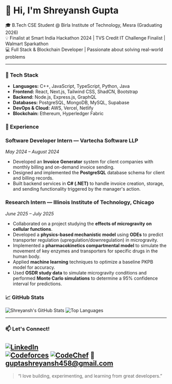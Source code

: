 # 👋 Hi, I'm Shreyansh Gupta

🎓 B.Tech CSE Student @ Birla Institute of Technology, Mesra (Graduating 2026)  
💡 Finalist at Smart India Hackathon 2024 | TVS Credit IT Challenge Finalist | Walmart Sparkathon  
💻 Full Stack & Blockchain Developer | Passionate about solving real-world problems  

---

### 🚀 Tech Stack

- **Languages:** C++, JavaScript, TypeScript, Python, Java
- **Frontend:** React, Next.js, Tailwind CSS, ShadCN, Bootstrap
- **Backend:** Node.js, Express.js, GraphQL
- **Databases:** PostgreSQL, MongoDB, MySQL, Supabase
- **DevOps & Cloud:** AWS, Vercel, Netlify
- **Blockchain:** Ethereum, Hyperledger Fabric


### 💼 Experience

### Software Developer Intern — Vartecha Software LLP
*May 2024 – August 2024*

* Developed an **Invoice Generator** system for client companies with monthly billing and on-demand invoice sending.
* Designed and implemented the **PostgreSQL** database schema for client and billing records.
* Built backend services in **C# (.NET)** to handle invoice creation, storage, and sending functionality triggered by the manager's action.

### Research Intern — Illinois Institute of Technology, Chicago
*June 2025 – July 2025*

* Collaborated on a project studying the **effects of microgravity on cellular functions**.
* Developed a **physics-based mechanistic model** using **ODEs** to predict transporter regulation (upregulation/downregulation) in microgravity.
* Implemented a **pharmacokinetics compartmental model** to simulate the movement of key enzymes and transporters for specific drugs in the human body.
* Applied **machine learning** techniques to optimize a baseline PKPB model for accuracy.
* Used **OSDR study data** to simulate microgravity conditions and performed **Monte Carlo simulations** to determine a 95% confidence interval for predictions.


### 📈 GitHub Stats

![Shreyansh's GitHub Stats](https://github-readme-stats.vercel.app/api?username=guptashrey458&show_icons=true&theme=tokyonight)
![Top Languages](https://github-readme-stats.vercel.app/api/top-langs/?username=guptashrey458&layout=compact&theme=tokyonight)

---

### 📫 Let's Connect!

[![LinkedIn](https://img.shields.io/badge/LinkedIn-blue?style=flat&logo=linkedin)](https://www.linkedin.com/in/shreyansh-gupta-043b4b25b/)  
[![Codeforces](https://img.shields.io/badge/Codeforces-Profile-blue?style=flat&logo=codeforces)](https://codeforces.com/profile/guptashreyansh458)
[![CodeChef](https://img.shields.io/badge/CodeChef-Profile-5B4638?style=flat&logo=codechef)](https://www.codechef.com/users/guptashreyansh)
📧 guptashreyansh458@gmail.com 
---

> “I love building, experimenting, and learning from great developers.”
